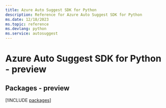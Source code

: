 ```yaml
---
title: Azure Auto Suggest SDK for Python
description: Reference for Azure Auto Suggest SDK for Python
ms.date: 12/18/2023
ms.topic: reference
ms.devlang: python
ms.service: autosuggest
---
```

# Azure Auto Suggest SDK for Python - preview
## Packages - preview
[!INCLUDE [packages](auto-suggest-index.md)]